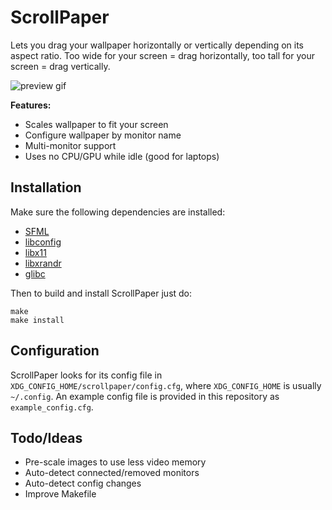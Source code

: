 ScrollPaper
===========

Lets you drag your wallpaper horizontally or vertically depending on its aspect ratio. Too wide for your screen = drag horizontally, too tall for your screen = drag vertically.

![preview gif](https://i.imgur.com/28LxFn9.gif)

**Features:**

- Scales wallpaper to fit your screen
- Configure wallpaper by monitor name
- Multi-monitor support
- Uses no CPU/GPU while idle (good for laptops)

Installation
------------

Make sure the following dependencies are installed:

- [SFML](https://www.sfml-dev.org/)
- [libconfig](https://hyperrealm.github.io/libconfig/)
- [libx11](https://xorg.freedesktop.org/)
- [libxrandr](https://xorg.freedesktop.org/)
- [glibc](http://www.gnu.org/software/libc/)

Then to build and install ScrollPaper just do:

	make
	make install

Configuration
-------------

ScrollPaper looks for its config file in `XDG_CONFIG_HOME/scrollpaper/config.cfg`, where `XDG_CONFIG_HOME` is usually `~/.config`. An example config file is provided in this repository as `example_config.cfg`.

Todo/Ideas
----------

- Pre-scale images to use less video memory
- Auto-detect connected/removed monitors
- Auto-detect config changes
- Improve Makefile

